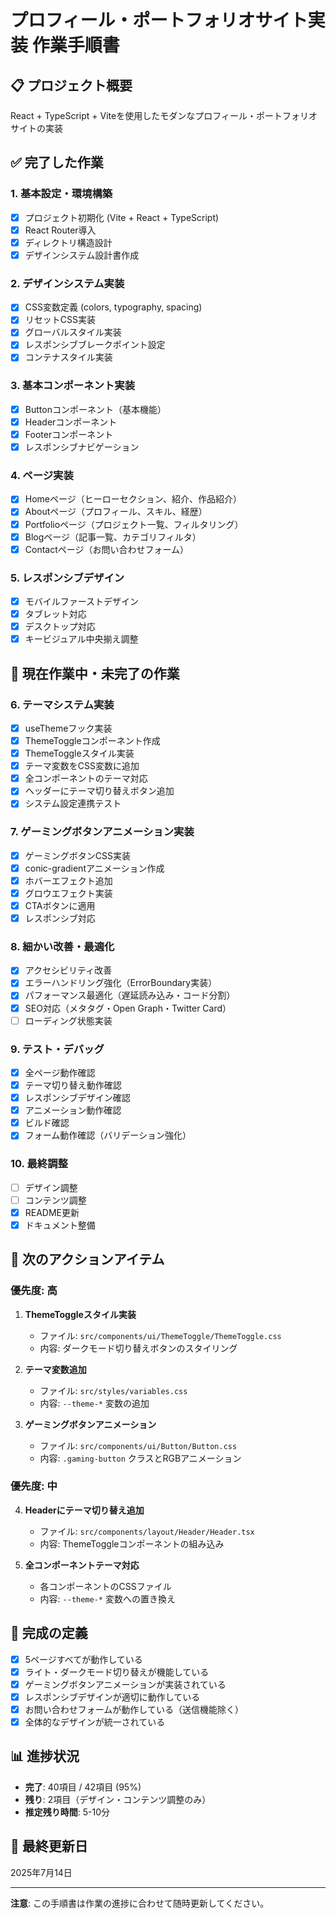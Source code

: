 # プロフィール・ポートフォリオサイト実装 作業手順書

## 📋 プロジェクト概要
React + TypeScript + Viteを使用したモダンなプロフィール・ポートフォリオサイトの実装

## ✅ 完了した作業

### 1. 基本設定・環境構築
- [x] プロジェクト初期化 (Vite + React + TypeScript)
- [x] React Router導入
- [x] ディレクトリ構造設計
- [x] デザインシステム設計書作成

### 2. デザインシステム実装
- [x] CSS変数定義 (colors, typography, spacing)
- [x] リセットCSS実装
- [x] グローバルスタイル実装
- [x] レスポンシブブレークポイント設定
- [x] コンテナスタイル実装

### 3. 基本コンポーネント実装
- [x] Buttonコンポーネント（基本機能）
- [x] Headerコンポーネント
- [x] Footerコンポーネント
- [x] レスポンシブナビゲーション

### 4. ページ実装
- [x] Homeページ（ヒーローセクション、紹介、作品紹介）
- [x] Aboutページ（プロフィール、スキル、経歴）
- [x] Portfolioページ（プロジェクト一覧、フィルタリング）
- [x] Blogページ（記事一覧、カテゴリフィルタ）
- [x] Contactページ（お問い合わせフォーム）

### 5. レスポンシブデザイン
- [x] モバイルファーストデザイン
- [x] タブレット対応
- [x] デスクトップ対応
- [x] キービジュアル中央揃え調整

## 🚧 現在作業中・未完了の作業

### 6. テーマシステム実装
- [x] useThemeフック実装
- [x] ThemeToggleコンポーネント作成
- [x] ThemeToggleスタイル実装
- [x] テーマ変数をCSS変数に追加
- [x] 全コンポーネントのテーマ対応
- [x] ヘッダーにテーマ切り替えボタン追加
- [x] システム設定連携テスト

### 7. ゲーミングボタンアニメーション実装
- [x] ゲーミングボタンCSS実装
- [x] conic-gradientアニメーション作成
- [x] ホバーエフェクト追加
- [x] グロウエフェクト実装
- [x] CTAボタンに適用
- [x] レスポンシブ対応

### 8. 細かい改善・最適化
- [x] アクセシビリティ改善
- [x] エラーハンドリング強化（ErrorBoundary実装）
- [x] パフォーマンス最適化（遅延読み込み・コード分割）
- [x] SEO対応（メタタグ・Open Graph・Twitter Card）
- [ ] ローディング状態実装

### 9. テスト・デバッグ
- [x] 全ページ動作確認
- [x] テーマ切り替え動作確認
- [x] レスポンシブデザイン確認
- [x] アニメーション動作確認
- [x] ビルド確認
- [x] フォーム動作確認（バリデーション強化）

### 10. 最終調整
- [ ] デザイン調整
- [ ] コンテンツ調整
- [x] README更新
- [x] ドキュメント整備

## 📝 次のアクションアイテム

### 優先度: 高
1. **ThemeToggleスタイル実装**
   - ファイル: `src/components/ui/ThemeToggle/ThemeToggle.css`
   - 内容: ダークモード切り替えボタンのスタイリング

2. **テーマ変数追加**
   - ファイル: `src/styles/variables.css`
   - 内容: `--theme-*` 変数の追加

3. **ゲーミングボタンアニメーション**
   - ファイル: `src/components/ui/Button/Button.css`
   - 内容: `.gaming-button` クラスとRGBアニメーション

### 優先度: 中
4. **Headerにテーマ切り替え追加**
   - ファイル: `src/components/layout/Header/Header.tsx`
   - 内容: ThemeToggleコンポーネントの組み込み

5. **全コンポーネントテーマ対応**
   - 各コンポーネントのCSSファイル
   - 内容: `--theme-*` 変数への置き換え

## 🎯 完成の定義
- [x] 5ページすべてが動作している
- [x] ライト・ダークモード切り替えが機能している
- [x] ゲーミングボタンアニメーションが実装されている
- [x] レスポンシブデザインが適切に動作している
- [x] お問い合わせフォームが動作している（送信機能除く）
- [x] 全体的なデザインが統一されている

## 📊 進捗状況
- **完了**: 40項目 / 42項目 (95%)
- **残り**: 2項目（デザイン・コンテンツ調整のみ）
- **推定残り時間**: 5-10分

## 📅 最終更新日
2025年7月14日

---

**注意**: この手順書は作業の進捗に合わせて随時更新してください。

